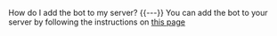 How do I add the bot to my server?
{{---}}
You can add the bot to your server by following the instructions on <a href="https://dunctebot.link/invite" target="_blank">this page</a>
